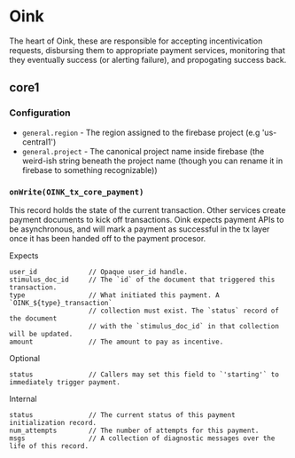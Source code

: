 Oink
====

The heart of Oink, these are responsible for accepting incentivication
requests, disbursing them to appropriate payment services, monitoring that they
eventually success (or alerting failure), and propogating success back.


core1
-----

### Configuration

  - `general.region` - The region assigned to the firebase project (e.g 'us-central1')
  - `general.project` - The canonical project name inside firebase (the
                        weird-ish string beneath the project name (though you
                        can rename it in firebase to something recognizable))

### `onWrite(OINK_tx_core_payment)`

This record holds the state of the current transaction. Other services create
payment documents to kick off transactions.  Oink expects payment APIs to be
asynchronous, and will mark a payment as successful in the tx layer once it has
been handed off to the payment procesor.

Expects

    user_id             // Opaque user_id handle.
    stimulus_doc_id     // The `id` of the document that triggered this transaction.
    type                // What initiated this payment. A `OINK_${type}_transaction`
                        // collection must exist. The `status` record of the document
                        // with the `stimulus_doc_id` in that collection will be updated.
    amount              // The amount to pay as incentive.

Optional

    status              // Callers may set this field to `'starting'` to immediately trigger payment.

Internal

    status              // The current status of this payment initialization record.
    num_attempts        // The number of attempts for this payment.
    msgs                // A collection of diagnostic messages over the life of this record.
